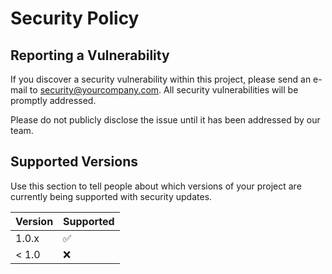# Security Policy

## Reporting a Vulnerability

If you discover a security vulnerability within this project, please send an e-mail to security@yourcompany.com. All security vulnerabilities will be promptly addressed.

Please do not publicly disclose the issue until it has been addressed by our team.

## Supported Versions

Use this section to tell people about which versions of your project are currently being supported with security updates.

| Version | Supported          |
| ------- | ------------------ |
| 1.0.x   | :white_check_mark: |
| < 1.0   | :x:                |
